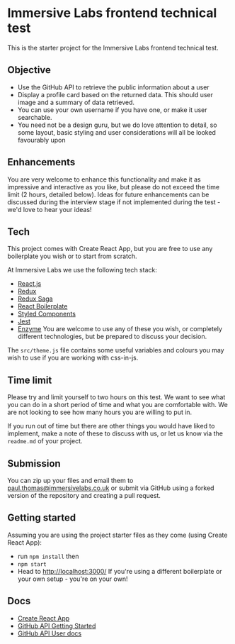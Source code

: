 # Immersive Labs frontend technical test

This is the starter project for the Immersive Labs frontend technical test.

## Objective
- Use the GitHub API to retrieve the public information about a user
- Display a profile card based on the returned data. This should user image and a summary of data retrieved.
- You can use your own username if you have one, or make it user searchable.
- You need not be a design guru, but we do love attention to detail, so some layout, basic styling and user considerations will all be looked favourably upon

## Enhancements
You are very welcome to enhance this functionality and make it as impressive and interactive as you like, but please do not exceed the time limit (2 hours, detailed below). Ideas for future enhancements can be discussed during the interview stage if not implemented during the test - we'd love to hear your ideas!

## Tech
This project comes with Create React App, but you are free to use any boilerplate you wish or to start from scratch.

At Immersive Labs we use the following tech stack:
- [React.js](https://facebook.github.io/react/)
- [Redux](http://redux.js.org/)
- [Redux Saga](https://redux-saga.js.org/)
- [React Boilerplate](https://github.com/react-boilerplate/react-boilerplate)
- [Styled Components](https://github.com/styled-components/styled-components)
- [Jest](https://facebook.github.io/jest/)
- [Enzyme](https://airbnb.io/enzyme/)
You are welcome to use any of these you wish, or completely different technologies, but be prepared to discuss your decision.

The `src/theme.js` file contains some useful variables and colours you may wish to use if you are working with css-in-js.

## Time limit
Please try and limit yourself to two hours on this test. We want to see what you can do in a short period of time and what you are comfortable with. We are not looking to see how many hours you are willing to put in.

If you run out of time but there are other things you would have liked to implement, make a note of these to discuss with us, or let us know via the `readme.md` of your project.

## Submission
You can zip up your files and email them to [paul.thomas@immersivelabs.co.uk](mailto:paul.thomas@immersivelabs.co.uk) or submit via GitHub using a forked version of the repository and creating a pull request.

## Getting started
Assuming you are using the project starter files as they come (using Create React App):
- run `npm install` then
- `npm start`
- Head to [http://localhost:3000/](http://localhost:3000/)
If you're using a different boilerplate or your own setup - you're on your own!

## Docs
- [Create React App](https://github.com/facebook/create-react-app)
- [GitHub API Getting Started](https://developer.github.com/v3/guides/getting-started/)
- [GitHub API User docs](https://developer.github.com/v3/users/)
